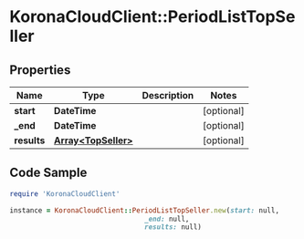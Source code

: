 # KoronaCloudClient::PeriodListTopSeller

## Properties

Name | Type | Description | Notes
------------ | ------------- | ------------- | -------------
**start** | **DateTime** |  | [optional] 
**_end** | **DateTime** |  | [optional] 
**results** | [**Array&lt;TopSeller&gt;**](TopSeller.md) |  | [optional] 

## Code Sample

```ruby
require 'KoronaCloudClient'

instance = KoronaCloudClient::PeriodListTopSeller.new(start: null,
                                 _end: null,
                                 results: null)
```


